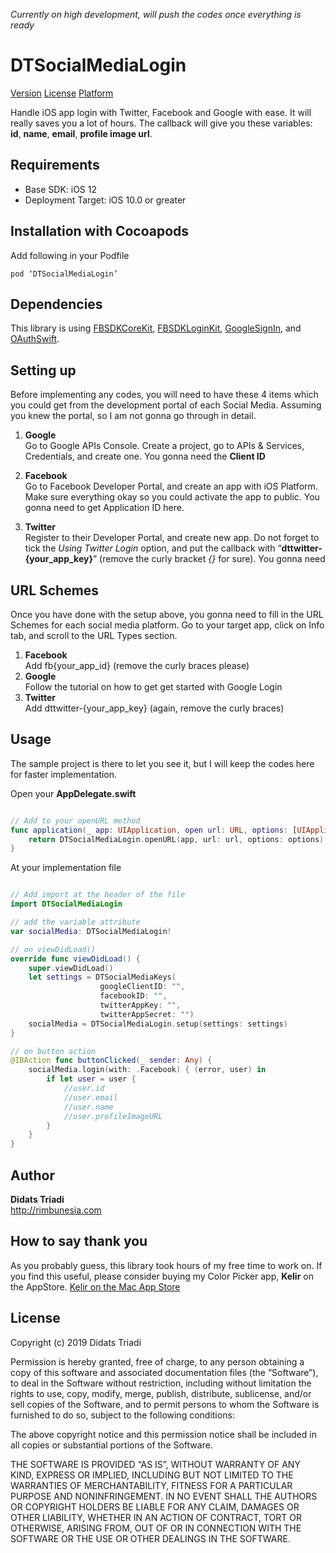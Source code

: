 _Currently on high development, will push the codes once everything is ready_

# DTSocialMediaLogin
[Version](http://cocoapods.org/pods/DTSocialMediaLogin)
[License](http://cocoapods.org/pods/DTSocialMediaLogin)
[Platform](http://cocoapods.org/pods/DTSocialMediaLogin)

Handle iOS app login with Twitter, Facebook and Google with ease. It will really saves you a lot of hours.  The callback will give you these variables: **id**, **name**, **email**, **profile image url**.

## Requirements
* Base SDK: iOS 12
* Deployment Target: iOS 10.0 or greater

## Installation with Cocoapods
Add following in your Podfile

```
pod ‘DTSocialMediaLogin’
```

## Dependencies
This library is using [FBSDKCoreKit](https://cocoapods.org/pods/FBSDKCoreKit), [FBSDKLoginKit](https://cocoapods.org/pods/FBSDKLoginKit), [GoogleSignIn](https://cocoapods.org/pods/GoogleSignIn), and [OAuthSwift](https://cocoapods.org/pods/OAuthSwift).

## Setting up
Before implementing any codes, you will need to have these 4 items which you could get from the development  portal of each Social Media. Assuming you knew the portal, so I am not gonna go through in detail.

1. **Google**   
Go to Google APIs Console. Create a project, go to APIs & Services, Credentials, and create one. You gonna need the **Client ID**

2. **Facebook**   
Go to Facebook Developer Portal, and create an app with iOS Platform. Make sure everything okay so you could activate the app to public. You gonna need to get Application ID here.

3. **Twitter**  
Register to their Developer Portal, and create new app. Do not forget to tick the _Using Twitter Login_ option, and put the callback with “**dttwitter-{your_app_key}**” (remove the curly bracket _{}_ for sure). You gonna need

## URL Schemes
Once you have done with the setup above, you gonna need to fill in the URL Schemes for each social media platform. Go to your target app, click on Info tab, and scroll to the URL Types section.

1. **Facebook**  
Add fb{your_app_id} (remove the curly braces please)
2. **Google**   
Follow the tutorial on how to get get started with Google Login
3. **Twitter**   
Add dttwitter-{your_app_key} (again, remove the curly braces)

## Usage
The sample project is there to let you see it, but I will keep the codes here for faster implementation.

Open your **AppDelegate.swift**
```swift

// Add to your openURL method
func application(_ app: UIApplication, open url: URL, options: [UIApplication.OpenURLOptionsKey : Any] = [:]) -> Bool {
    return DTSocialMediaLogin.openURL(app, url: url, options: options)
}
```

At your implementation file
```swift

// Add import at the header of the file
import DTSocialMediaLogin

// add the variable attribute
var socialMedia: DTSocialMediaLogin!

// on viewDidLoad()
override func viewDidLoad() {
	super.viewDidLoad()
	let settings = DTSocialMediaKeys(
					googleClientID: "", 
					facebookID: "", 
					twitterAppKey: "", 
					twitterAppSecret: "")
	socialMedia = DTSocialMediaLogin.setup(settings: settings)
}

// on button action
@IBAction func buttonClicked(_ sender: Any) {
	socialMedia.login(with: .Facebook) { (error, user) in
		if let user = user {
			//user.id
			//user.email
			//user.name
			//user.profileImageURL
		}
	}
}

```

## Author
**Didats Triadi**  
http://rimbunesia.com  

## How to say thank you
As you probably guess, this library took  hours of my free time to work on. If you find this useful, please consider buying my Color Picker app, **Kelir** on  the AppStore.  [‎Kelir on the Mac App Store](https://apps.apple.com/us/app/kelir-pro/id1186597992?mt=12)

## License
Copyright (c) 2019 Didats Triadi

Permission is hereby granted, free of charge, to any person obtaining a copy of this software and associated documentation files (the “Software”), to deal  in the Software without restriction, including without limitation the rights to use, copy, modify, merge, publish, distribute, sublicense, and/or sell copies of the Software, and to permit persons to whom the Software is furnished to do so, subject to the following conditions:

The above copyright notice and this permission notice shall be included in all copies or substantial portions of the Software.

THE SOFTWARE IS PROVIDED “AS IS”, WITHOUT WARRANTY OF ANY KIND, EXPRESS OR IMPLIED, INCLUDING BUT NOT LIMITED TO THE WARRANTIES OF MERCHANTABILITY, FITNESS FOR A PARTICULAR PURPOSE AND NONINFRINGEMENT. IN NO EVENT SHALL THE AUTHORS OR COPYRIGHT HOLDERS BE LIABLE FOR ANY CLAIM, DAMAGES OR OTHER LIABILITY, WHETHER IN AN ACTION OF CONTRACT, TORT OR OTHERWISE, ARISING FROM, OUT OF OR IN CONNECTION WITH THE SOFTWARE OR THE USE OR OTHER DEALINGS IN THE SOFTWARE.
